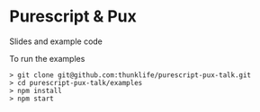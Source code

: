 # Purescript & Pux

Slides and example code

To run the examples

```
> git clone git@github.com:thunklife/purescript-pux-talk.git
> cd purescript-pux-talk/examples
> npm install
> npm start
```
